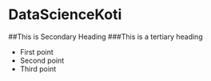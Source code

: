 # DataScienceKoti
##This is Secondary Heading
###This is a tertiary heading
* First point
* Second point
* Third point
